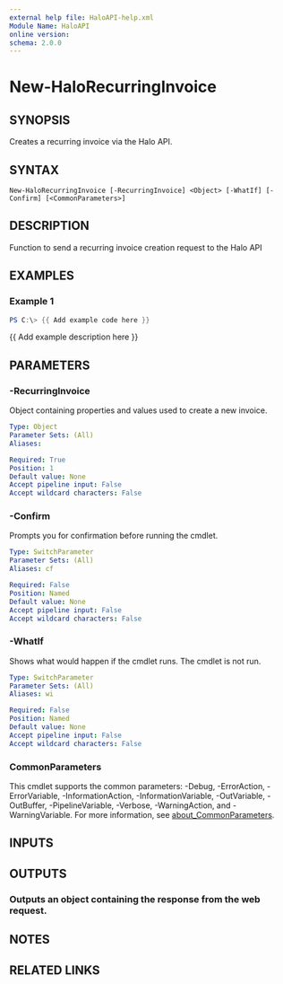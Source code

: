 ```yaml
---
external help file: HaloAPI-help.xml
Module Name: HaloAPI
online version:
schema: 2.0.0
---
```


# New-HaloRecurringInvoice

## SYNOPSIS
Creates a recurring invoice via the Halo API.

## SYNTAX

```
New-HaloRecurringInvoice [-RecurringInvoice] <Object> [-WhatIf] [-Confirm] [<CommonParameters>]
```

## DESCRIPTION
Function to send a recurring invoice creation request to the Halo API

## EXAMPLES

### Example 1
```powershell
PS C:\> {{ Add example code here }}
```

{{ Add example description here }}

## PARAMETERS

### -RecurringInvoice
Object containing properties and values used to create a new invoice.

```yaml
Type: Object
Parameter Sets: (All)
Aliases:

Required: True
Position: 1
Default value: None
Accept pipeline input: False
Accept wildcard characters: False
```

### -Confirm
Prompts you for confirmation before running the cmdlet.

```yaml
Type: SwitchParameter
Parameter Sets: (All)
Aliases: cf

Required: False
Position: Named
Default value: None
Accept pipeline input: False
Accept wildcard characters: False
```

### -WhatIf
Shows what would happen if the cmdlet runs.
The cmdlet is not run.

```yaml
Type: SwitchParameter
Parameter Sets: (All)
Aliases: wi

Required: False
Position: Named
Default value: None
Accept pipeline input: False
Accept wildcard characters: False
```

### CommonParameters
This cmdlet supports the common parameters: -Debug, -ErrorAction, -ErrorVariable, -InformationAction, -InformationVariable, -OutVariable, -OutBuffer, -PipelineVariable, -Verbose, -WarningAction, and -WarningVariable. For more information, see [about_CommonParameters](http://go.microsoft.com/fwlink/?LinkID=113216).

## INPUTS

## OUTPUTS

### Outputs an object containing the response from the web request.
## NOTES

## RELATED LINKS
